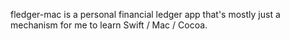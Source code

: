 fledger-mac is a personal financial ledger app that's mostly just a mechanism for me to learn Swift / Mac / Cocoa.
